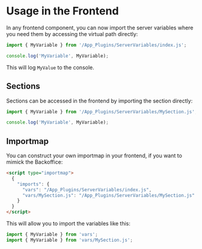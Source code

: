 # Usage in the Frontend

In any frontend component, you can now import the server variables where you need them by accessing the virtual path directly:

```javascript
import { MyVariable } from '/App_Plugins/ServerVariables/index.js';

console.log('MyVariable', MyVariable);
```

This will log `MyValue` to the console.

## Sections

Sections can be accessed in the frontend by importing the section directly:

```javascript
import { MyVariable } from '/App_Plugins/ServerVariables/MySection.js';

console.log('MyVariable', MyVariable);
```

## Importmap

You can construct your own importmap in your frontend, if you want to mimick the Backoffice:

```html
<script type="importmap">
  {
    "imports": {
      "vars": "/App_Plugins/ServerVariables/index.js",
      "vars/MySection.js": "/App_Plugins/ServerVariables/MySection.js"
    }
  }
</script>
```

This will allow you to import the variables like this:

```javascript
import { MyVariable } from 'vars';
import { MyVariable } from 'vars/MySection.js';
```
